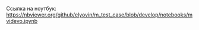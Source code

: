 Ссылка на ноутбук: https://nbviewer.org/github/elyovin/m_test_case/blob/develop/notebooks/mvidevo.ipynb
